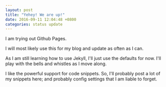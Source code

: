 ```yaml
---
layout: post
title: "Yehey! We are up!"
date: 2016-09-11 12:04:48 +0800
categories: status update 
---
```

I am trying out Github Pages.  

I will most likely use this for my blog and update as often as I can.

As I am still learning how to use Jekyll, I'll just use the defaults for now.  I'll play with the bells and whistles as I move along.

I like the powerful support for code snippets.  So, I'll probably post a lot of my snippets here; and probably config settings that I am liable to forget.


